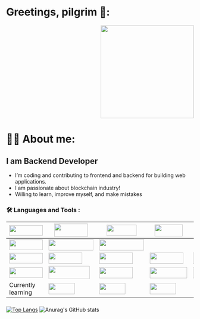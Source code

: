 
# Greetings, pilgrim 🤘:
 <div id="header" align="right">
  <img src="https://user-images.githubusercontent.com/73220736/199696203-5b063f9d-6817-4520-82eb-624e6c730532.gif" width="250" height="250"/> 
</div>
<h1> 
  👩‍💻 About me:

</h1>
<h2>I am Backend Developer</h2>
<ul>
    <li>I’m coding and contributing to frontend and backend for building web applications.</li>
    <li>I am passionate about blockchain industry!</li>
    <li>Willing to learn, improve myself, and make mistakes</li>
    
</ul>

  
### :hammer_and_wrench: Languages and Tools :

| <img src="https://img.shields.io/badge/-FrontEnd-orange" width=90 height=28 /> | <img src="https://img.shields.io/badge/-javascript-blueviolet" width=90 height=35 /> | <img src="https://img.shields.io/badge/-react-ff69b4" width=80 height=30 /> | <img src="https://img.shields.io/badge/-HTML-b7f0ad" width=75 height=32 /> | <img src="https://img.shields.io/badge/-CSS-b7f0ad" width=80 height=28 />  |
| ------------- | ------------------- | ----------------| ----------------|  ----------------|
| <img src="https://img.shields.io/badge/-BackEnd-orange" width=90 height=28 />  | <img src="https://img.shields.io/badge/-Golang(Chi, Gin)-blueviolet" width=120 height=30 />    | <img src="https://img.shields.io/badge/-Python(Django)-9893da" width=120 height=30 />  |
| <img src="https://img.shields.io/badge/-BlockChain-orange" width=90 height=28 /> | <img src="https://img.shields.io/badge/-Solidity-00cccc" width=90 height=30 /> | <img src="https://img.shields.io/badge/-Truffle-f1d302" width=90 height=30 />    | <img src="https://img.shields.io/badge/-Hardhat-4cb963" width=90 height=30 /> | <img src="https://img.shields.io/badge/-Web3js-4cb963" width=90 height=30 />       | <img src="https://img.shields.io/badge/-Ethers-4cb963" width=110 height=35 />    | ----------------- | ----------------- |-----------------| ----------------| ----------------| ----------------| ----------------|      
| <img src="https://img.shields.io/badge/-Contact-success" width=90 height=28 /> |  <a href="https://telegram.me/usioa"> <img src="https://img.shields.io/badge/-Telegram-89bbfe" width=110 height=35> </a> | <a href="https://mail.google.com/mail/u/1/?view=cm&fs=1&to=qniwwwersss@gmail.com&tf=1"> <img src="https://img.shields.io/badge/-Email-00ffc5" width=90 height=30> </a> |  <a href="https://www.linkedin.com/in/oleksandr-matviienko-4a7b16248"/> <img src="https://img.shields.io/badge/-LinkedIn-adf5ff" width=100 height=30> </a> | <a href="https://wakatime.com/@werniq"><img src="https://img.shields.io/badge/-WakaTime-adf5ff" width=100 height=30> </a> |  
Currently learning | <img src="https://img.shields.io/badge/-Docker-blue" width=70 height=30 /> |  <img src="https://img.shields.io/badge/-Jenkins-crimson" width=70 height=30 /> |  <img src="https://img.shields.io/badge/-Gitlab-orange" width=70 height=30 />


### 
<!-- [![GitHub Streak](http://github-readme-streak-stats.herokuapp.com?user=werniq&theme=dark&background=000000)](https://git.io/streak-stats) -->
[![Top Langs](https://github-readme-stats.vercel.app/api/top-langs/?username=werniq&layout=compact&theme=vision-friendly-dark)](https://github.com/werniq/github-readme-stats) 
![Anurag's GitHub stats](https://github-readme-stats.vercel.app/api?username=werniq&show_icons=true&theme=radical)

